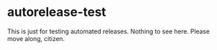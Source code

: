 # autorelease-test

This is just for testing automated releases. Nothing to see here. Please move along, citizen.

